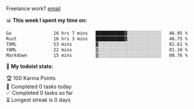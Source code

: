 Freelance work? [email](mailto:fanosoro@gmail.com)

📊 **This week I spent my time on:**
<!--START_SECTION:waka-->

```txt
Go                16 hrs 7 mins   ███████████▓░░░░░░░░░░░░░   46.95 %
Rust              16 hrs 3 mins   ███████████▓░░░░░░░░░░░░░   46.75 %
TOML              53 mins         ▓░░░░░░░░░░░░░░░░░░░░░░░░   02.61 %
YAML              22 mins         ▒░░░░░░░░░░░░░░░░░░░░░░░░   01.10 %
Markdown          15 mins         ▒░░░░░░░░░░░░░░░░░░░░░░░░   00.76 %
```

<!--END_SECTION:waka-->

🚧 **My todoist stats:**
<!-- TODO-IST:START -->
🏆  100 Karma Points           
🌸  Completed 0 tasks today           
✅  Completed 0 tasks so far           
⏳  Longest streak is 0 days
<!-- TODO-IST:END -->
